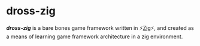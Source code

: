 # dross-zig 
_**dross-zig**_ is a bare bones game framework written in :zap:[Zig](https://github.com/ziglang/zig):zap:, and created as a means of learning game framework architecture in a zig environment.

